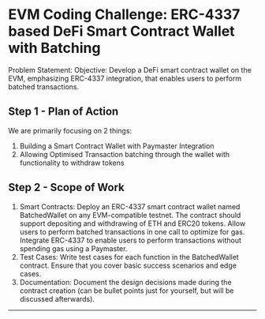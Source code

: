 # EVM Coding Challenge: ERC-4337 based DeFi Smart Contract Wallet with Batching

Problem Statement: Objective:
Develop a DeFi smart contract wallet on the EVM, emphasizing ERC-4337 integration, that enables users to perform batched transactions.

## Step 1 - Plan of Action

We are primarily focusing on 2 things: <br>

1. Building a Smart Contract Wallet with Paymaster Integration
2. Allowing Optimised Transaction batching through the wallet with functionality to withdraw tokens

## Step 2 - Scope of Work

1. Smart Contracts:
   Deploy an ERC-4337 smart contract wallet named BatchedWallet on any EVM-compatible testnet.
   The contract should support depositing and withdrawing of ETH and ERC20 tokens.
   Allow users to perform batched transactions in one call to optimize for gas.
   Integrate ERC-4337 to enable users to perform transactions without spending gas using a Paymaster.
2. Test Cases:
   Write test cases for each function in the BatchedWallet contract.
   Ensure that you cover basic success scenarios and edge cases.
3. Documentation:
   Document the design decisions made during the contract creation (can be bullet points just for yourself, but will be discussed afterwards).

---
